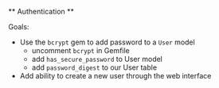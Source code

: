 ** Authentication **

Goals:

- Use the `bcrypt` gem to add password to a `User` model
    - uncomment `bcrypt` in Gemfile
    - add `has_secure_password` to User model
    - add `password_digest` to our User table
- Add ability to create a new user through the web interface
